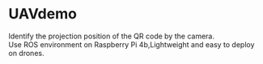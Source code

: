 # UAVdemo
Identify the projection position of the QR code by the camera.  
Use ROS environment on Raspberry Pi 4b,Lightweight and easy to deploy on drones.
